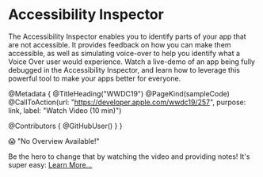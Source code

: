# Accessibility Inspector

The Accessibility Inspector enables you to identify parts of your app that are not accessible. It provides feedback on how you can make them accessible, as well as simulating voice-over to help you identify what a Voice Over user would experience. Watch a live-demo of an app being fully debugged in the Accessibility Inspector, and learn how to leverage this powerful tool to make your apps better for everyone.

@Metadata {
   @TitleHeading("WWDC19")
   @PageKind(sampleCode)
   @CallToAction(url: "https://developer.apple.com/wwdc19/257", purpose: link, label: "Watch Video (10 min)")

   @Contributors {
      @GitHubUser(<replace this with your GitHub handle>)
   }
}

😱 "No Overview Available!"

Be the hero to change that by watching the video and providing notes! It's super easy:
 [Learn More…](https://wwdcnotes.github.io/WWDCNotes/documentation/wwdcnotes/contributing)
